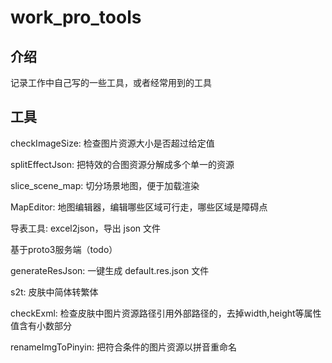 # work_pro_tools

## 介绍

记录工作中自己写的一些工具，或者经常用到的工具

## 工具

checkImageSize: 检查图片资源大小是否超过给定值

splitEffectJson: 把特效的合图资源分解成多个单一的资源

slice_scene_map: 切分场景地图，便于加载渲染

MapEditor: 地图编辑器，编辑哪些区域可行走，哪些区域是障碍点

导表工具: excel2json，导出 json 文件

基于proto3服务端（todo）

generateResJson: 一键生成 default.res.json 文件

s2t: 皮肤中简体转繁体

checkExml: 检查皮肤中图片资源路径引用外部路径的，去掉width,height等属性值含有小数部分

renameImgToPinyin: 把符合条件的图片资源以拼音重命名
